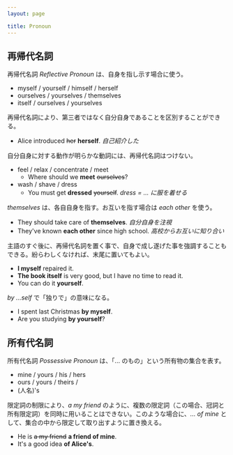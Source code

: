 ```yaml
---
layout: page

title: Pronoun
---
```


## 再帰代名詞

再帰代名詞 _Reflective Pronoun_ は、自身を指し示す場合に使う。

* myself / yourself / himself / herself
* ourselves / yourselves / themselves
* itself / ourselves / yourselves

再帰代名詞により、第三者ではなく自分自身であることを区別することができる。

* Alice introduced <del>her</del> __herself__. _自己紹介した_

自分自身に対する動作が明らかな動詞には、再帰代名詞はつけない。

* feel / relax / concentrate / meet
  * Where should we __meet__ <del>ourselves</del>?
* wash / shave / dress
  * You must get __dressed__ <del>yourself</del>. _dress = ... に服を着せる_

_themselves_ は、各自自身を指す。お互いを指す場合は _each other_ を使う。

* They should take care of __themselves__. _自分自身を注視_
* They've known __each other__ since high school. _高校からお互いに知り合い_

主語のすぐ後に、再帰代名詞を置く事で、自身で成し遂げた事を強調することもできる。紛らわしくなければ、末尾に置いてもよい。

* __I myself__ repaired it.
* __The book itself__ is very good, but I have no time to read it.
* You can do it __yourself__.

_by ...self_ で「独りで」の意味になる。

* I spent last Christmas __by myself__.
* Are you studying __by yourself__?

## 所有代名詞

所有代名詞 _Possessive Pronoun_ は、「... のもの」という所有物の集合を表す。

* mine / yours / his / hers
* ours / yours / theirs /
* (人名)'s

限定詞の制限により、_a my friend_ のように、複数の限定詞（この場合、冠詞と所有限定詞）を同時に用いることはできない。このような場合に、_... of mine_ として、集合の中から限定して取り出すように置き換える。

* He is <del>a my friend</del> __a friend of mine__.
* It's a good idea __of Alice's__.

